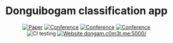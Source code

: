 <div align="center">    
 
# Donguibogam classification app

[![Paper](http://img.shields.io/badge/paper-arxiv.1001.2234-B31B1B.svg)](https://www.nature.com/articles/nature14539)
[![Conference](http://img.shields.io/badge/NeurIPS-2019-4b44ce.svg)](https://papers.nips.cc/book/advances-in-neural-information-processing-systems-31-2018)
[![Conference](http://img.shields.io/badge/ICLR-2019-4b44ce.svg)](https://papers.nips.cc/book/advances-in-neural-information-processing-systems-31-2018)
[![Conference](http://img.shields.io/badge/AnyConference-year-4b44ce.svg)](https://papers.nips.cc/book/advances-in-neural-information-processing-systems-31-2018)  
![CI testing](https://github.com/PyTorchLightning/deep-learning-project-template/workflows/CI%20testing/badge.svg?branch=master&event=push)
[![Website dongam.c0m3t.me:5000/](https://img.shields.io/website.svg?down_color=red&down_message=down&up_color=green&up_message=up&url=http%3A%2F%2Fdongam.c0m3t.me:5000/)](http://dongam.c0m3t.me:5000/)

</div>